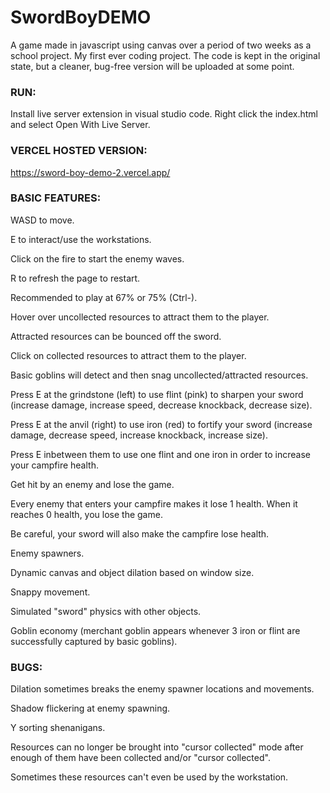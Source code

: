 # SwordBoyDEMO
A game made in javascript using canvas over a period of two weeks as a school project. My first ever coding project. 
The code is kept in the original state, but a cleaner, bug-free version will be uploaded at some point.


### RUN:

Install live server extension in visual studio code.
Right click the index.html and select Open With Live Server.


### VERCEL HOSTED VERSION:

https://sword-boy-demo-2.vercel.app/


### BASIC FEATURES:

WASD to move.

E to interact/use the workstations.

Click on the fire to start the enemy waves.

R to refresh the page to restart.

Recommended to play at 67% or 75% (Ctrl-).



Hover over uncollected resources to attract them to the player.

Attracted resources can be bounced off the sword.

Click on collected resources to attract them to the player.

Basic goblins will detect and then snag uncollected/attracted resources.

Press E at the grindstone (left) to use flint (pink) to sharpen your sword (increase damage, increase speed, decrease knockback, decrease size).

Press E at the anvil (right) to use iron (red) to fortify your sword (increase damage, decrease speed, increase knockback, increase size).

Press E inbetween them to use one flint and one iron in order to increase your campfire health.



Get hit by an enemy and lose the game.

Every enemy that enters your campfire makes it lose 1 health. When it reaches 0 health, you lose the game.

Be careful, your sword will also make the campfire lose health.



Enemy spawners.

Dynamic canvas and object dilation based on window size.

Snappy movement.

Simulated "sword" physics with other objects.

Goblin economy (merchant goblin appears whenever 3 iron or flint are successfully captured by basic goblins).


### BUGS:

Dilation sometimes breaks the enemy spawner locations and movements.

Shadow flickering at enemy spawning.

Y sorting shenanigans.

Resources can no longer be brought into "cursor collected" mode after enough of them have been collected and/or "cursor collected".

Sometimes these resources can't even be used by the workstation.
